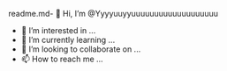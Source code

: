 readme.md- 👋 Hi, I’m @Yyyyuuyyuuuuuuuuuuuuuuuuuuu
- 👀 I’m interested in ...
- 🌱 I’m currently learning ...
- 💞️ I’m looking to collaborate on ...
- 📫 How to reach me ...

<!---
Yyyyuuyyuuuuuuuuuuuuuuuuuuu/Yyyyuuyyuuuuuuuuuuuuuuuuuuu is a ✨ special ✨ repository because its `README.md` (this file) appears on your GitHub profile.
You can click the Preview link to take a look at your changes.
--->
